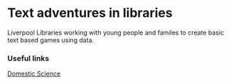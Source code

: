 Text adventures in libraries
============================

Liverpool Libraries working with young people and familes to create basic text based games using data. 

### Useful links ###

[Domestic Science](http://domesticscience.org.uk/)
